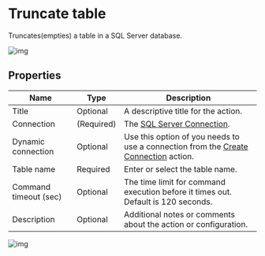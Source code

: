 # Truncate table

Truncates(empties) a table in a SQL Server database.

![img](https://profitbasedocs.blob.core.windows.net/flowimages/SQL-example.png)

## Properties

| Name         | Type       | Description                                       |
|--------------|-----------------|---------------------------------------------------|
| Title              | Optional        | A descriptive title for the action.               |
| Connection      | (Required) | The [SQL Server Connection](./connection.md).         |
| Dynamic connection | Optional | Use this option of you needs to use a connection from the [Create Connection](./create-connection.md) action. |
| Table name  | Required  | Enter or select the table name. |
| Command timeout (sec) | Optional | The time limit for command execution before it times out. Default is 120 seconds.|
| Description   | Optional | Additional notes or comments about the action or configuration. |




![img](https://profitbasedocs.blob.core.windows.net/flowimages/truncate-table.png)